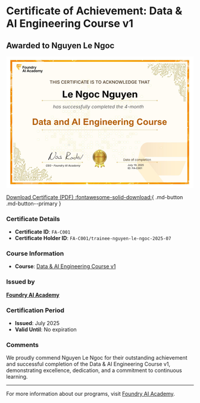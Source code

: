 # Certificate of Achievement: Data & AI Engineering Course v1

## Awarded to **Nguyen Le Ngoc**

![Certificate Image](trainee-nguyen-le-ngoc-2025-07.png)

[Download Certificate (PDF) :fontawesome-solid-download:](trainee-nguyen-le-ngoc-2025-07.pdf){ .md-button .md-button--primary }

### Certificate Details
- **Certificate ID**: `FA-C001`
- **Certificate Holder ID**: `FA-C001/trainee-nguyen-le-ngoc-2025-07`

### Course Information
- **Course**: [Data & AI Engineering Course v1](https://www.foundry.academy/)

### Issued by
[**Foundry AI Academy**](https://www.foundry.academy/)

### Certification Period
- **Issued**: July 2025
- **Valid Until**: No expiration

### Comments
We proudly commend Nguyen Le Ngoc for their outstanding achievement and successful completion of the Data & AI Engineering Course v1, demonstrating excellence, dedication, and a commitment to continuous learning.

---

For more information about our programs, visit [Foundry AI Academy](https://www.foundry.academy/).